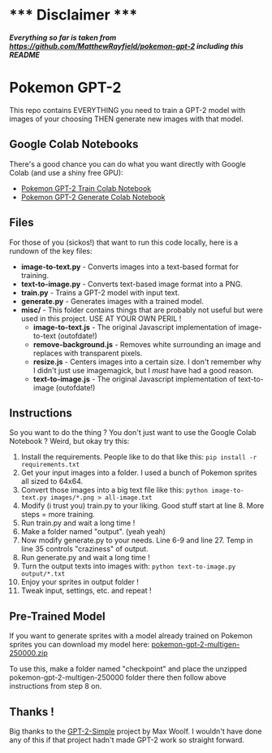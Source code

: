 # *** Disclaimer ***  
***Everything so far is taken from https://github.com/MatthewRayfield/pokemon-gpt-2 including this README***



# Pokemon GPT-2

This repo contains EVERYTHING you need to train a GPT-2 model with images of your choosing THEN generate new images with that model.

## Google Colab Notebooks

There's a good chance you can do what you want directly with Google Colab (and use a shiny free GPU):

- [Pokemon GPT-2 Train Colab Notebook](https://colab.research.google.com/drive/1c1kmO9tixviyBB7IGh-jVpLvOh2RpLYk)
- [Pokemon GPT-2 Generate Colab Notebook](https://colab.research.google.com/drive/1qgt8cSwKF957PgPTKhRcNwDIfWrMhbV9)

## Files

For those of you (sickos!) that want to run this code locally, here is a rundown of the key files:

- **image-to-text.py** - Converts images into a text-based format for training.
- **text-to-image.py** - Converts text-based image format into a PNG.
- **train.py** - Trains a GPT-2 model with input text.
- **generate.py** - Generates images with a trained model.
- **misc/** - This folder contains things that are probably not useful but were used in this project. USE AT YOUR OWN PERIL !
    - **image-to-text.js** - The original Javascript implementation of image-to-text (outofdate!)
    - **remove-background.js** - Removes white surrounding an image and replaces with transparent pixels. 
    - **resize.js** - Centers images into a certain size. I don't remember why I didn't just use imagemagick, but I *must* have had a good reason.
    - **text-to-image.js** - The original Javascript implementation of text-to-image (outofdate!)

## Instructions

So you want to do the thing ? You don't just want to use the Google Colab Notebook ? Weird, but okay try this:

1. Install the requirements. People like to do that like this: `pip install -r requirements.txt`
2. Get your input images into a folder. I used a bunch of Pokemon sprites all sized to 64x64.
3. Convert those images into a big text file like this: `python image-to-text.py images/*.png > all-image.txt`
4. Modify (i trust you) train.py to your liking. Good stuff start at line 8. More steps = more training.
5. Run train.py and wait a long time !
6. Make a folder named "output". (yeah yeah)
7. Now modify generate.py to your needs. Line 6-9 and line 27. Temp in line 35 controls "craziness" of output.
8. Run generate.py and wait a long time !
9. Turn the output texts into images with: `python text-to-image.py output/*.txt`
10. Enjoy your sprites in output folder !
11. Tweak input, settings, etc. and repeat !

## Pre-Trained Model

If you want to generate sprites with a model already trained on Pokemon sprites you can download my model here: [pokemon-gpt-2-multigen-250000.zip](https://ipfs.io/ipfs/QmRjkH2szrkez3QaHUKPM1jr3aHnJyN11JpcoRM2EwFHdQ?filename=pokemon-gpt-2-multigen-250000.zip)

To use this, make a folder named "checkpoint" and place the unzipped pokemon-gpt-2-multigen-250000 folder there then follow above instructions from step 8 on.

## Thanks !

Big thanks to the [GPT-2-Simple](https://github.com/minimaxir/gpt-2-simple) project by Max Woolf. I wouldn't have done any of this if that project hadn't made GPT-2 work so straight forward.
